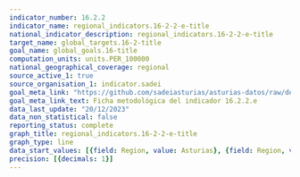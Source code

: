 ```yaml
---
indicator_number: 16.2.2
indicator_name: regional_indicators.16-2-2-e-title
national_indicator_description: regional_indicators.16-2-2-e-title
target_name: global_targets.16-2-title
goal_name: global_goals.16-title
computation_units: units.PER_100000
national_geographical_coverage: regional
source_active_1: true
source_organisation_1: indicator.sadei
goal_meta_link: "https://github.com/sadeiasturias/asturias-datos/raw/develop/descargas/metodologia/16.2.2.e.pdf"
goal_meta_link_text: Ficha metodológica del indicador 16.2.2.e
data_last_update: "20/12/2023"
data_non_statistical: false
reporting_status: complete
graph_title: regional_indicators.16-2-2-e-title
graph_type: line
data_start_values: [{field: Region, value: Asturias}, {field: Region, value: España}]
precision: [{decimals: 1}]
---
```

